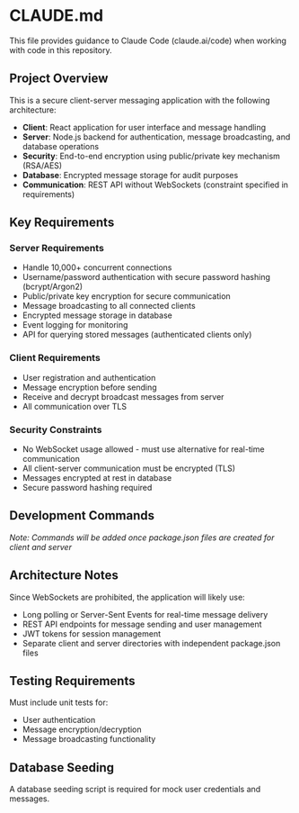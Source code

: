 # CLAUDE.md

This file provides guidance to Claude Code (claude.ai/code) when working with code in this repository.

## Project Overview

This is a secure client-server messaging application with the following architecture:
- **Client**: React application for user interface and message handling
- **Server**: Node.js backend for authentication, message broadcasting, and database operations
- **Security**: End-to-end encryption using public/private key mechanism (RSA/AES)
- **Database**: Encrypted message storage for audit purposes
- **Communication**: REST API without WebSockets (constraint specified in requirements)

## Key Requirements

### Server Requirements
- Handle 10,000+ concurrent connections
- Username/password authentication with secure password hashing (bcrypt/Argon2)
- Public/private key encryption for secure communication
- Message broadcasting to all connected clients
- Encrypted message storage in database
- Event logging for monitoring
- API for querying stored messages (authenticated clients only)

### Client Requirements
- User registration and authentication
- Message encryption before sending
- Receive and decrypt broadcast messages from server
- All communication over TLS

### Security Constraints
- No WebSocket usage allowed - must use alternative for real-time communication
- All client-server communication must be encrypted (TLS)
- Messages encrypted at rest in database
- Secure password hashing required

## Development Commands

*Note: Commands will be added once package.json files are created for client and server*

## Architecture Notes

Since WebSockets are prohibited, the application will likely use:
- Long polling or Server-Sent Events for real-time message delivery
- REST API endpoints for message sending and user management
- JWT tokens for session management
- Separate client and server directories with independent package.json files

## Testing Requirements

Must include unit tests for:
- User authentication
- Message encryption/decryption  
- Message broadcasting functionality

## Database Seeding

A database seeding script is required for mock user credentials and messages.